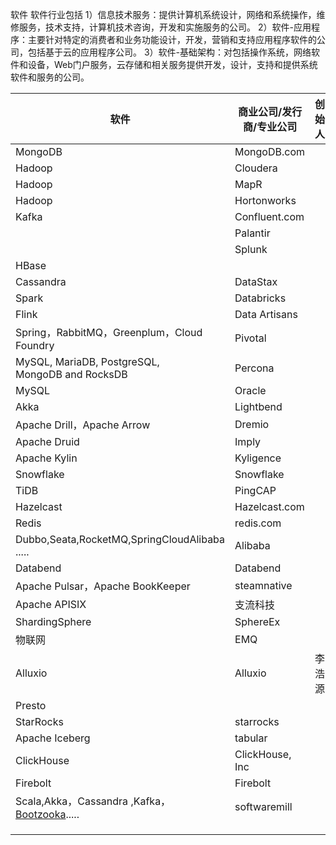 软件
软件行业包括
1）信息技术服务：提供计算机系统设计，网络和系统操作，维修服务，技术支持，计算机技术咨询，开发和实施服务的公司。
2）软件-应用程序：主要针对特定的消费者和业务功能设计，开发，营销和支持应用程序软件的公司，包括基于云的应用程序公司。
3）软件-基础架构：对包括操作系统，网络软件和设备，Web门户服务，云存储和相关服务提供开发，设计，支持和提供系统软件和服务的公司。



| 软件                                                         | 商业公司/发行商/专业公司 | 创始人 |
| ------------------------------------------------------------ | ------------------------ | ------ |
| MongoDB                                                      | MongoDB.com              |        |
| Hadoop                                                       | Cloudera                 |        |
| Hadoop                                                       | MapR                     |        |
| Hadoop                                                       | Hortonworks              |        |
| Kafka                                                        | Confluent.com            |        |
|                                                              | Palantir                 |        |
|                                                              | Splunk                   |        |
| HBase                                                        |                          |        |
| Cassandra                                                    | DataStax                 |        |
| Spark                                                        | Databricks               |        |
| Flink                                                        | Data Artisans            |        |
| Spring，RabbitMQ，Greenplum，Cloud Foundry                   | Pivotal                  |        |
| MySQL, MariaDB, PostgreSQL, <br />MongoDB and RocksDB        | Percona                  |        |
| MySQL                                                        | Oracle                   |        |
| Akka                                                         | Lightbend                |        |
| Apache Drill，Apache Arrow                                   | Dremio                   |        |
| Apache Druid                                                 | Imply                    |        |
| Apache Kylin                                                 | Kyligence                |        |
| Snowflake                                                    | Snowflake                |        |
| TiDB                                                         | PingCAP                  |        |
| Hazelcast                                                    | Hazelcast.com            |        |
| Redis                                                        | redis.com                |        |
| Dubbo,Seata,RocketMQ,SpringCloudAlibaba .....                | Alibaba                  |        |
| Databend                                                     | Databend                 |        |
| Apache Pulsar，Apache BookKeeper                             | steamnative              |        |
| Apache APISIX                                                | 支流科技                 |        |
| ShardingSphere                                               | SphereEx                 |        |
| 物联网                                                       | EMQ                      |        |
| Alluxio                                                      | Alluxio                  | 李浩源 |
| Presto                                                       |                          |        |
| StarRocks                                                    | starrocks                |        |
| Apache Iceberg                                               | tabular                  |        |
| ClickHouse                                                   | ClickHouse, Inc          |        |
| Firebolt                                                     | Firebolt                 |        |
| Scala,Akka，Cassandra ,Kafka，[Bootzooka](https://softwaremill.github.io/bootzooka/stack.html)..... | softwaremill             |        |
|                                                              |                          |        |
|                                                              |                          |        |
|                                                              |                          |        |











